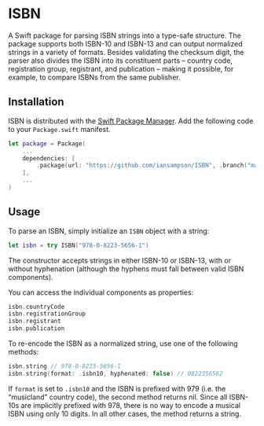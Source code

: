 # ISBN

A Swift package for parsing ISBN strings into a type-safe structure.
The package supports both ISBN-10 and ISBN-13
and can output normalized strings in a variety of formats.
Besides validating the checksum digit, the parser also divides the ISBN
into its constituent parts – country code, registration group,
registrant, and publication – making it possible, for example,
to compare ISBNs from the same publisher.


## Installation

ISBN is distributed with the [Swift Package Manager](https://swift.org/package-manager/). 
Add the following code to your `Package.swift` manifest.

``` Swift
let package = Package(
    ...
    dependencies: [
        .package(url: "https://github.com/iansampson/ISBN", .branch("main"))
    ],
    ...
)
```


## Usage

To parse an ISBN, simply initialize an `ISBN` object with a string:

``` Swift
let isbn = try ISBN("978-0-8223-5656-1")
```

The constructor accepts strings in either ISBN-10 or ISBN-13,
with or without hyphenation (although the hyphens must fall 
between valid ISBN components).

You can access the individual components as properties:

``` Swift
isbn.countryCode
isbn.registrationGroup
isbn.registrant
isbn.publication
```

To re-encode the ISBN as a normalized string,
use one of the following methods:

``` Swift
isbn.string // 978-0-8223-5656-1
isbn.string(format: .isbn10, hyphenated: false) // 0822356562
```

If `format` is set to `.isbn10` and the ISBN is prefixed
with 979 (i.e. the “musicland” country code), the second method
returns nil. Since all ISBN-10s are implicitly prefixed with 978,
there is no way to encode a musical ISBN using only 10 digits.
In all other cases, the method returns a string.
